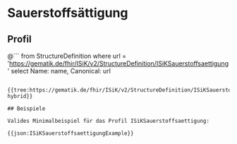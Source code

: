 # Sauerstoffsättigung

## Profil

@```
from StructureDefinition where url = 'https://gematik.de/fhir/ISiK/v2/StructureDefinition/ISiKSauerstoffsaettigung' select Name: name, Canonical: url
```

{{tree:https://gematik.de/fhir/ISiK/v2/StructureDefinition/ISiKSauerstoffsaettigung, hybrid}}

## Beispiele

Valides Minimalbeispiel für das Profil ISiKSauerstoffsaettigung:

{{json:ISiKSauerstoffsaettigungExample}}